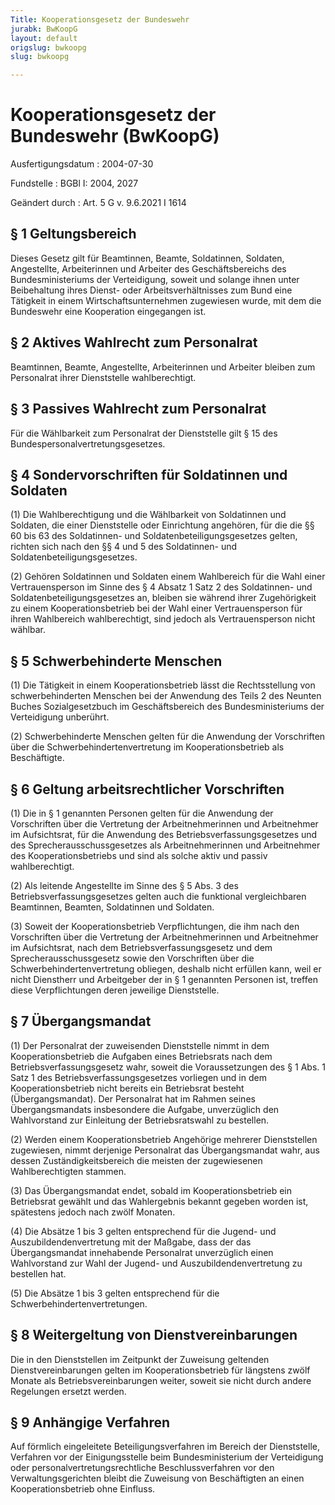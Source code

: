 ```yaml
---
Title: Kooperationsgesetz der Bundeswehr
jurabk: BwKoopG
layout: default
origslug: bwkoopg
slug: bwkoopg

---
```


# Kooperationsgesetz der Bundeswehr (BwKoopG)

Ausfertigungsdatum
:   2004-07-30

Fundstelle
:   BGBl I: 2004, 2027

Geändert durch
:   Art. 5 G v. 9.6.2021 I 1614



## § 1 Geltungsbereich

Dieses Gesetz gilt für Beamtinnen, Beamte, Soldatinnen, Soldaten,
Angestellte, Arbeiterinnen und Arbeiter des Geschäftsbereichs des
Bundesministeriums der Verteidigung, soweit und solange ihnen unter
Beibehaltung ihres Dienst- oder Arbeitsverhältnisses zum Bund eine
Tätigkeit in einem Wirtschaftsunternehmen zugewiesen wurde, mit dem
die Bundeswehr eine Kooperation eingegangen ist.


## § 2 Aktives Wahlrecht zum Personalrat

Beamtinnen, Beamte, Angestellte, Arbeiterinnen und Arbeiter bleiben
zum Personalrat ihrer Dienststelle wahlberechtigt.


## § 3 Passives Wahlrecht zum Personalrat

Für die Wählbarkeit zum Personalrat der Dienststelle gilt § 15 des
Bundespersonalvertretungsgesetzes.


## § 4 Sondervorschriften für Soldatinnen und Soldaten

(1) Die Wahlberechtigung und die Wählbarkeit von Soldatinnen und
Soldaten, die einer Dienststelle oder Einrichtung angehören, für die
die §§ 60 bis 63 des Soldatinnen- und Soldatenbeteiligungsgesetzes
gelten, richten sich nach den §§ 4 und 5 des Soldatinnen- und
Soldatenbeteiligungsgesetzes.

(2) Gehören Soldatinnen und Soldaten einem Wahlbereich für die Wahl
einer Vertrauensperson im Sinne des § 4 Absatz 1 Satz 2 des
Soldatinnen- und Soldatenbeteiligungsgesetzes an, bleiben sie während
ihrer Zugehörigkeit zu einem Kooperationsbetrieb bei der Wahl einer
Vertrauensperson für ihren Wahlbereich wahlberechtigt, sind jedoch als
Vertrauensperson nicht wählbar.


## § 5 Schwerbehinderte Menschen

(1) Die Tätigkeit in einem Kooperationsbetrieb lässt die
Rechtsstellung von schwerbehinderten Menschen bei der Anwendung des
Teils 2 des Neunten Buches Sozialgesetzbuch im Geschäftsbereich des
Bundesministeriums der Verteidigung unberührt.

(2) Schwerbehinderte Menschen gelten für die Anwendung der
Vorschriften über die Schwerbehindertenvertretung im
Kooperationsbetrieb als Beschäftigte.


## § 6 Geltung arbeitsrechtlicher Vorschriften

(1) Die in § 1 genannten Personen gelten für die Anwendung der
Vorschriften über die Vertretung der Arbeitnehmerinnen und
Arbeitnehmer im Aufsichtsrat, für die Anwendung des
Betriebsverfassungsgesetzes und des Sprecherausschussgesetzes als
Arbeitnehmerinnen und Arbeitnehmer des Kooperationsbetriebs und sind
als solche aktiv und passiv wahlberechtigt.

(2) Als leitende Angestellte im Sinne des § 5 Abs. 3 des
Betriebsverfassungsgesetzes gelten auch die funktional vergleichbaren
Beamtinnen, Beamten, Soldatinnen und Soldaten.

(3) Soweit der Kooperationsbetrieb Verpflichtungen, die ihm nach den
Vorschriften über die Vertretung der Arbeitnehmerinnen und
Arbeitnehmer im Aufsichtsrat, nach dem Betriebsverfassungsgesetz und
dem Sprecherausschussgesetz sowie den Vorschriften über die
Schwerbehindertenvertretung obliegen, deshalb nicht erfüllen kann,
weil er nicht Dienstherr und Arbeitgeber der in § 1 genannten Personen
ist, treffen diese Verpflichtungen deren jeweilige Dienststelle.


## § 7 Übergangsmandat

(1) Der Personalrat der zuweisenden Dienststelle nimmt in dem
Kooperationsbetrieb die Aufgaben eines Betriebsrats nach dem
Betriebsverfassungsgesetz wahr, soweit die Voraussetzungen des § 1
Abs. 1 Satz 1 des Betriebsverfassungsgesetzes vorliegen und in dem
Kooperationsbetrieb nicht bereits ein Betriebsrat besteht
(Übergangsmandat). Der Personalrat hat im Rahmen seines
Übergangsmandats insbesondere die Aufgabe, unverzüglich den
Wahlvorstand zur Einleitung der Betriebsratswahl zu bestellen.

(2) Werden einem Kooperationsbetrieb Angehörige mehrerer Dienststellen
zugewiesen, nimmt derjenige Personalrat das Übergangsmandat wahr, aus
dessen Zuständigkeitsbereich die meisten der zugewiesenen
Wahlberechtigten stammen.

(3) Das Übergangsmandat endet, sobald im Kooperationsbetrieb ein
Betriebsrat gewählt und das Wahlergebnis bekannt gegeben worden ist,
spätestens jedoch nach zwölf Monaten.

(4) Die Absätze 1 bis 3 gelten entsprechend für die Jugend- und
Auszubildendenvertretung mit der Maßgabe, dass der das Übergangsmandat
innehabende Personalrat unverzüglich einen Wahlvorstand zur Wahl der
Jugend- und Auszubildendenvertretung zu bestellen hat.

(5) Die Absätze 1 bis 3 gelten entsprechend für die
Schwerbehindertenvertretungen.


## § 8 Weitergeltung von Dienstvereinbarungen

Die in den Dienststellen im Zeitpunkt der Zuweisung geltenden
Dienstvereinbarungen gelten im Kooperationsbetrieb für längstens zwölf
Monate als Betriebsvereinbarungen weiter, soweit sie nicht durch
andere Regelungen ersetzt werden.


## § 9 Anhängige Verfahren

Auf förmlich eingeleitete Beteiligungsverfahren im Bereich der
Dienststelle, Verfahren vor der Einigungsstelle beim Bundesministerium
der Verteidigung oder personalvertretungsrechtliche Beschlussverfahren
vor den Verwaltungsgerichten bleibt die Zuweisung von Beschäftigten an
einen Kooperationsbetrieb ohne Einfluss.

